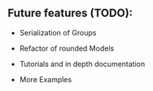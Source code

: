## Future features (TODO):

- Serialization of Groups

- Refactor of rounded Models

- Tutorials and in depth documentation

- More Examples
